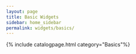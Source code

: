 ```yaml
---
layout: page
title: Basic Widgets
sidebar: home_sidebar
permalink: widgets/basics/
---
```

{% include catalogpage.html category="Basics"%}   